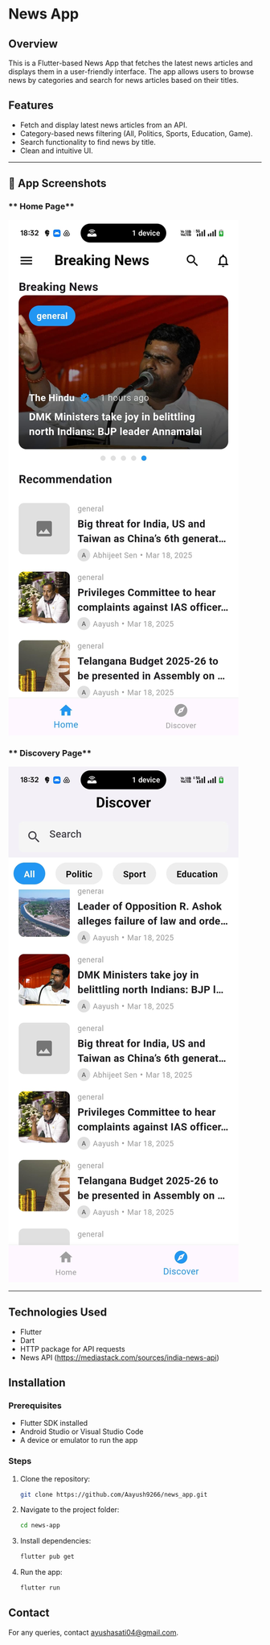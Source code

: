 # News App

## Overview
This is a Flutter-based News App that fetches the latest news articles and displays them in a user-friendly interface. The app allows users to browse news by categories and search for news articles based on their titles.

## Features
- Fetch and display latest news articles from an API.
- Category-based news filtering (All, Politics, Sports, Education, Game).
- Search functionality to find news by title.
- Clean and intuitive UI.

---
## **📸 App Screenshots**
### ** Home Page**
![Home Page](https://github.com/Aayush9266/news_app/blob/master/assets/WhatsApp%20Image%202025-03-18%20at%2018.32.37_5b9ec7bc.jpg)

### ** Discovery Page**
![Discovery Page](https://github.com/Aayush9266/news_app/blob/master/assets/WhatsApp%20Image%202025-03-18%20at%2018.32.37_9619be9b.jpg)


---

## Technologies Used
- Flutter
- Dart
- HTTP package for API requests
- News API (https://mediastack.com/sources/india-news-api)

## Installation
### Prerequisites
- Flutter SDK installed
- Android Studio or Visual Studio Code
- A device or emulator to run the app

### Steps
1. Clone the repository:
   ```sh
   git clone https://github.com/Aayush9266/news_app.git
   ```
2. Navigate to the project folder:
   ```sh
   cd news-app
   ```
3. Install dependencies:
   ```sh
   flutter pub get
   ```
4. Run the app:
   ```sh
   flutter run
   ```

## Contact
For any queries, contact ayushasati04@gmail.com.

